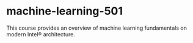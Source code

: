 # machine-learning-501
This course provides an overview of machine learning fundamentals on modern Intel® architecture. 
